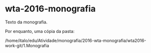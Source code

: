 # wta-2016-monografia
Texto da monografia.

Por enquanto, uma cópia da pasta:

/home/italo/edu/Atividade/monografia/2016-wta-monografia/wta2016-work-git/1.Monografia
